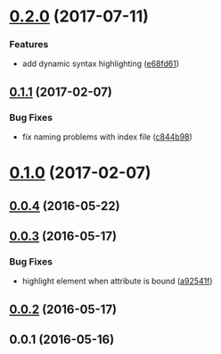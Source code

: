 <a name="0.2.0"></a>
# [0.2.0](https://github.com/MarcScheib/aurelia-syntax-highlighter/compare/0.1.1...v0.2.0) (2017-07-11)


### Features

* add dynamic syntax highlighting ([e68fd61](https://github.com/MarcScheib/aurelia-syntax-highlighter/commit/e68fd61))



<a name="0.1.1"></a>
## [0.1.1](https://github.com/MarcScheib/aurelia-syntax-highlighter/compare/0.1.0...v0.1.1) (2017-02-07)


### Bug Fixes

* fix naming problems with index file ([c844b98](https://github.com/MarcScheib/aurelia-syntax-highlighter/commit/c844b98))



<a name="0.1.0"></a>
# [0.1.0](https://github.com/MarcScheib/aurelia-syntax-highlighter/compare/0.0.4...v0.1.0) (2017-02-07)



<a name="0.0.4"></a>
## [0.0.4](https://github.com/MarcScheib/aurelia-syntax-highlighter/compare/0.0.3...v0.0.4) (2016-05-22)



<a name="0.0.3"></a>
## [0.0.3](https://github.com/MarcScheib/aurelia-syntax-highlighter/compare/0.0.2...v0.0.3) (2016-05-17)


### Bug Fixes

* highlight element when attribute is bound ([a92541f](https://github.com/MarcScheib/aurelia-syntax-highlighter/commit/a92541f))



<a name="0.0.2"></a>
## [0.0.2](https://github.com/MarcScheib/aurelia-syntax-highlighter/compare/0.0.1...v0.0.2) (2016-05-17)



<a name="0.0.1"></a>
## 0.0.1 (2016-05-16)



